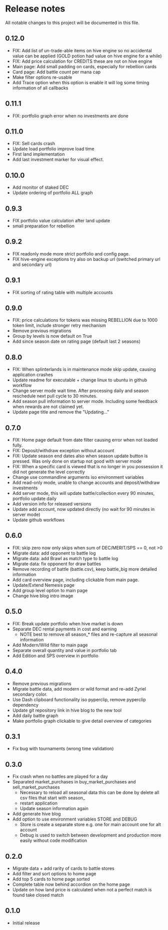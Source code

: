 # Release notes
All notable changes to this project will be documented in this file.

## 0.12.0
- FIX: Add list of un-trade-able items on hive engine so no accidental value can be applied (GOLD potion had value on hive engine for a while)
- FIX: Add price calculation for CREDITS these are not on hive engine
- Main page: Add small padding on cards, especially for rebellion cards
- Card page: Add battle count per mana cap
- Make filter options re-usable
- Add Trace option when this option is enable it will log some timing information of all callbacks


## 0.11.1
- FIX: portfolio graph error when no investments are done 

## 0.11.0
- FIX: Sell cards crash 
- Update load portfolio improve load time 
- First land implementation
- Add last investment marker for visual effect.

## 0.10.0
- Add monitor of staked DEC
- Update ordering of portfolio ALL graph

## 0.9.3
- FIX portfolio value calculation after land update 
- small preparation for rebellion  

## 0.9.2
- FIX readonly mode more strict portfolio and config page. 
- FIX hive-engine exceptions try also on backup url (switched primary url and secondary url)

## 0.9.1
- FIX sorting of rating table with multiple accounts

## 0.9.0
- FIX: price calculations for tokens was missing REBELLION due to 1000 token limit, include stronger retry mechanism
- Remove previous migrations
- Group by levels is now default on True
- Add since season date on rating page (default last 2 seasons) 

## 0.8.0
- FIX: When splinterlands is in maintenance mode skip update, causing application crashes
- Update readme for executable + change linux to ubuntu in github workflow
- Change server mode wait time. After processing daily and season reschedule next pull cycle to 30 minutes.
- Add season pull information to server mode. Including some feedback when rewards are not claimed yet.
- Update page title and remove the "Updating..." 

## 0.7.0
- FIX: Home page default from date filter causing error when not loaded fully.
- FIX: Deposit/withdraw exception without account
- FIX: Update season end dates also when season update button is pressed. Was only done on startup not good with server mode
- FIX: When a specific card is viewed that is no longer in you possession it did not generate the level correctly
- Change use commandline arguments iso environment variables
- Add read-only mode, unable to change accounts and deposit/withdraw investments
- Add server mode, this will update battle/collection every 90 minutes, portfolio update daily
- Add version info for released versions
- Update add account, now updated directly (no wait for 90 minutes in server mode)
- Update github workflows

## 0.6.0
- FIX: skip zero now only skips when sum of DEC/MERIT/SPS == 0, not >0
- Migrate data: add opponent to battle log 
- Migrate data: add Brawl as match type to battle log 
- Migrate data: fix opponent for draw battles
- Remove recording of battle (battle.csv), keep battle_big more detailed information
- Add card overview page, including clickable from main page.
- Update/Extend Nemesis page
- Add group level option to main page
- Change hive blog intro image

## 0.5.0
- FIX: Break update portfolio when hive market is down
- Separate DEC rental payments in cost and earning
  - NOTE best to remove all season_* files and re-capture all seasonal information
- Add Modern/Wild filter to main page
- Separate overall quantity and value in portfolio tab
- Add Edition and SPS overview in portfolio

## 0.4.0
- Remove previous migrations
- Migrate battle data, add modern or wild format and re-add Zyriel secondary color.
- Use Dash clipboard functionality iso pyperclip, remove pyperclip dependency
- Update git repository link in hive blog to the new tool
- Add daily battle graph 
- Make portfolio graph clickable to give detail overview of categories 

## 0.3.1
- Fix bug with tournaments (wrong time validation) 

## 0.3.0
- Fix crash when no battles are played for a day
- Separated market_purchases in buy_market_purchases and sell_market_purchases
  - Necessary to reload all seasonal data this can be done by delete all csv files that start with season_ 
  - restart application
  - Update season information again
- Add generate hive blog
- Add option to use environment variables STORE and DEBUG 
  - Store is create a separate store e.g. one for main account one for alt account
  - Debug is used to switch between development and production more easily without code modification


## 0.2.0
- Migrate data + add rarity of cards to battle stores 
- Add filter and sort options to home page
- Add top 5 cards to home page sorted
- Complete table now behind accordion on the home page
- Update on how land price is calculated when not a perfect match is found take closed match 

## 0.1.0
 - Initial release